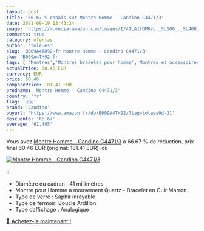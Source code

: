```yaml
---
layout: post
title: '66.67 % rabais sur Montre Homme - Candino C4471/3'
date: 2021-09-19 13:43:24
image: 'https://m.media-amazon.com/images/I/41LA1fDM6vL._SL500_._SL400_.jpg'
comments: true
category: ofertas
author: 'tole.es'
slug: 'B009A4TH92-fr Montre Homme - Candino C4471/3'
sku: 'B009A4TH92-fr'
tags: [ 'Montres','Montres bracelet pour homme','Montres et accessoires','Montres homme','candino', ]
actualPrice: 60.46 EUR
currency: EUR
price: 60.46
comparePrice: 181.41 EUR
prodname: 'Montre Homme - Candino C4471/3'
country: 'fr'
flag: '🇫🇷'
brand: 'Candino'
buyurl: 'https://www.amazon.fr/dp/B009A4TH92/?tag=tolees0d-21'
descuento: '66.67'
average: '61.495'
---
```


Vous avez [Montre Homme - Candino C4471/3](https://www.amazon.fr/dp/B009A4TH92/?tag=tolees0d-21)  à  66.67 % de réduction, prix final  60.46 EUR (original: 181.41 EUR) ici:

[![Montre Homme - Candino C4471/3](https://m.media-amazon.com/images/I/41LA1fDM6vL._SL500_._SL400_.jpg)](https://www.amazon.fr/dp/B009A4TH92/?tag=tolees0d-21)

ℹ️:

- Diamètre du cadran : 41 millimètres
- Montre pour Homme à mouvement Quartz - Bracelet en Cuir Marron
- Type de verre : Saphir inrayable
- Type de fermoir: Boucle Ardillon
- Type daffichage : Analogique

[🛒 Achetez-le maintenant!!](https://www.amazon.fr/dp/B009A4TH92/?tag=tolees0d-21)
